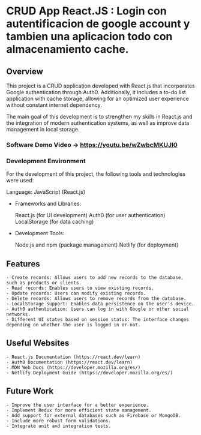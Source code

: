 
# CRUD App React.JS : Login con autentificacion de google account y tambien una aplicacion todo con almacenamiento cache.

## Overview

This project is a CRUD application developed with React.js that incorporates Google authentication through Auth0. Additionally, it includes a to-do list application with cache storage, allowing for an optimized user experience without constant internet dependency.

The main goal of this development is to strengthen my skills in React.js and the integration of modern authentication systems, as well as improve data management in local storage.

### Software Demo Video → https://youtu.be/wZwbcMKUJl0

### Development Environment

For the development of this project, the following tools and technologies were used:

Language: JavaScript (React.js)

- Frameworks and Libraries:

    React.js (for UI development)
    Auth0 (for user authentication)
    LocalStorage (for data caching)

- Development Tools:

    Node.js and npm (package management)
    Netlify (for deployment)

## Features

    - Create records: Allows users to add new records to the database, such as products or clients.
    - Read records: Enables users to view existing records.
    - Update records: Users can modify existing records.
    - Delete records: Allows users to remove records from the database.
    - LocalStorage support: Enables data persistence on the user's device.
    - Auth0 authentication: Users can log in with Google or other social networks.
    - Different UI states based on session status: The interface changes depending on whether the user is logged in or not.

## Useful Websites

    - React.js Documentation (https://react.dev/learn)
    - Auth0 Documentation (https://react.dev/learn)
    - MDN Web Docs (https://developer.mozilla.org/es/)
    - Netlify Deployment Guide (https://developer.mozilla.org/es/)

## Future Work

    - Improve the user interface for a better experience.
    - Implement Redux for more efficient state management.
    - Add support for external databases such as Firebase or MongoDB.
    - Include more robust form validations.
    - Integrate unit and integration tests.


